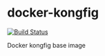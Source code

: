 # docker-kongfig

[![Build Status](https://travis-ci.org/phoops/docker-kongfig.svg?branch=master)](https://travis-ci.org/phoops/docker-kongfig)

Docker kongfig base image
